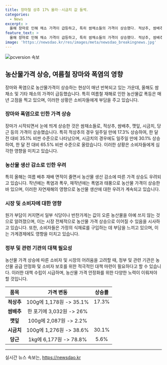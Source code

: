 ```yaml
---
title: 장마철 상추 17% 올라‥시금치 값 들썩․
categories:
  - News
excerpt: >
  올해 장마로 인해 채소 가격이 급등하고, 특히 쌈채소들의 가격이 상승했다. 적상추, 쌈배추, 깻잎 등의 가격이 1주일 만에 17-26% 상승했으며, 시금치와 당근의 가격도 많이 올랐다. 이로 인해 일부 식당과 반찬가게는 가격 상승으로 인해 해당 농산물을 사용하지 않는다는 소문이 있다. 이 같은 현상은 여름철 재해로 인한 농산물값 폭등이 매년 반복되는 문제이며, 올해는 생산 감소로 가격 상승이 더해지고 있다. (150자)
feature_text: >
  올해 장마로 인해 채소 가격이 급등하고, 특히 쌈채소들의 가격이 상승했다. 적상추, 쌈배추, 깻잎 등의 가격이 1주일 만에 17-26% 상승했으며, 시금치와 당근의 가격도 많이 올랐다. 이로 인해 일부 식당과 반찬가게는 가격 상승으로 인해 해당 농산물을 사용하지 않는다는 소문이 있다. 이 같은 현상은 여름철 재해로 인한 농산물값 폭등이 매년 반복되는 문제이며, 올해는 생산 감소로 가격 상승이 더해지고 있다. (150자)
image: 'https://newsdao.kr/res/images/meta/newsdao_breakingnews.jpg'
---
```


<p><img src="https://newsdao.kr/res/images/meta/newsdao_breakingnews.jpg" alt="pcversion 속보" /></p>

<h2 data-ke-size="size26">농산물가격 상승, 여름철 장마와 폭염의 영향</h2>

<p data-ke-size="size16">장마와 폭염으로 농산물가격이 상승하는 현상이 매년 반복되고 있는 가운데, 올해도 쌈채소 및 기타 채소의 가격이 급등했습니다. 특히 여름철 재해로 인한 농산물값 폭등은 매년 고점을 찍고 있으며, 이러한 상황은 소비자들에게 부담을 주고 있습니다.</p>

<h3>장마와 폭염으로 인한 가격 상승</h3>

<p data-ke-size="size16">장마가 시작되면서 눈에 띄게 상승한 것은 쌈채소들로, 적상추, 쌈배추, 깻잎, 시금치, 당근 등의 가격이 상승했습니다. 특히 적상추의 경우 일주일 만에 17.3% 상승하여, 한 달 전 대비 35.1% 비싼 수준으로 나타났으며, 시금치의 경우에도 일주일 만에 30.1% 상승하여, 한 달 전 대비 65.5% 비싼 수준으로 올랐습니다. 이러한 상황은 소비자들에게 심각한 영향을 미치고 있습니다.</p>

<h3>농산물 생산 감소로 인한 우려</h3>

<p data-ke-size="size16">특히 올해는 여름 배추 재배 면적이 줄면서 농산물 생산 감소에 따른 가격 상승도 우려되고 있습니다. 작년에는 폭염과 폭우, 재작년에는 폭염과 태풍으로 농산물 가격이 상승한 바 있으며, 이러한 자연재해의 영향으로 농산물 생산에 대한 우려가 계속되고 있습니다.</p>

<h3>시장 및 소비자에 대한 영향</h3>

<p data-ke-size="size16">원가 부담이 커지면서 일부 식당이나 반찬가게는 값이 오른 농산물을 아예 쓰지 않는 것으로 알려졌으며, 이는 시장 전체적으로 농산물 가격 상승으로 이어질 수 있음을 시사하고 있습니다. 또한, 소비자들은 가정의 식재료를 구입하는 데 부담을 느끼고 있으며, 이는 가계경제에도 영향을 미치고 있습니다.</p>

<h3>정부 및 관련 기관의 대책 필요성</h3>

<p data-ke-size="size16">농산물 가격 상승에 따른 소비자 및 시장의 어려움을 고려할 때, 정부 및 관련 기관은 농산물 공급 안정화 및 소비자 보호를 위한 적극적인 대책 마련이 필요하다고 할 수 있습니다. 이러한 대책 수립이 시급하며, 농산물 가격 안정화를 위한 다양한 노력이 이뤄져야 할 것입니다.</p>

<table>
    <thead>
        <tr>
            <th style="text-align: center;">품목</th>
            <th style="text-align: center;">가격 변동</th>
            <th style="text-align: center;">상승률</th>
        </tr>
    </thead>
    <tbody>
        <tr>
            <td style="text-align: center;"><b>적상추</b></td>
            <td style="text-align: center;">100g에 1,178원 -&gt; 35.1%</td>
            <td style="text-align: center;">17.3%</td>
        </tr>
        <tr>
            <td style="text-align: center;"><b>쌈배추</b></td>
            <td style="text-align: center;">한 포기에 3,032원 -&gt; 26%</td>
            <td style="text-align: center;"></td>
        </tr>
        <tr>
            <td style="text-align: center;"><b>깻잎</b></td>
            <td style="text-align: center;">100g에 2,087원 -&gt; 2.2%</td>
            <td style="text-align: center;"></td>
        </tr>
        <tr>
            <td style="text-align: center;"><b>시금치</b></td>
            <td style="text-align: center;">100g에 1,276원 -&gt; 38.6%</td>
            <td style="text-align: center;">30.1%</td>
        </tr>
        <tr>
            <td style="text-align: center;"><b>당근</b></td>
            <td style="text-align: center;">1kg에 6,177원 -&gt; 78.8%</td>
            <td style="text-align: center;">5.6%</td>
        </tr>
    </tbody>
</table>

<p><hr></p>
실시간 뉴스 속보는, <a href="https://newsdao.kr" rel="dofollow">https://newsdao.kr</a>


